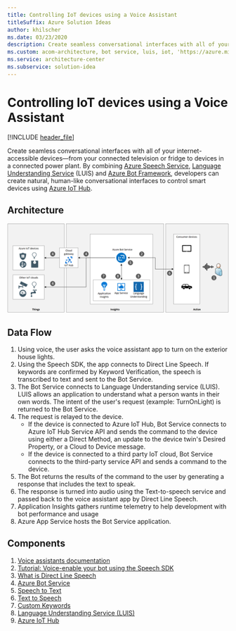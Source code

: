 ```yaml
---
title: Controlling IoT devices using a Voice Assistant
titleSuffix: Azure Solution Ideas
author: khilscher
ms.date: 03/23/2020
description: Create seamless conversational interfaces with all of your internet-accessible devices—from your connected television or fridge to devices in a connected power plant. By combining Azure Speech Service, Language Understanding Service (LUIS) and Azure Bot Framework, developers can create natural, human-like conversational interfaces to control smart devices.
ms.custom: acom-architecture, bot service, luis, iot, 'https://azure.microsoft.com/solutions/architecture/iot-devices/'
ms.service: architecture-center
ms.subservice: solution-idea
---
```

# Controlling IoT devices using a Voice Assistant

[!INCLUDE [header_file](../header.md)]

Create seamless conversational interfaces with all of your internet-accessible devices—from your connected television or fridge to devices in a connected power plant. By combining [Azure Speech Service](https://docs.microsoft.com/azure/cognitive-services/speech-service/overview), [Language Understanding Service](https://docs.microsoft.com/azure/cognitive-services/luis/) (LUIS) and [Azure Bot Framework](https://docs.microsoft.com/azure/bot-service/?view=azure-bot-service-4.0), developers can create natural, human-like conversational interfaces to control smart devices using [Azure IoT Hub](https://azure.microsoft.com/services/iot-hub/).

## Architecture

![Architecture diagram](../media/controlling-iot-devices-using-voice.svg)

## Data Flow

1. Using voice, the user asks the voice assistant app to turn on the exterior house lights.
1. Using the Speech SDK, the app connects to Direct Line Speech. If keywords are confirmed by Keyword Verification, the speech is transcribed to text and sent to the Bot Service.
1. The Bot Service connects to Language Understanding service (LUIS). LUIS allows an application to understand what a person wants in their own words. The intent of the user's request (example: TurnOnLight) is returned to the Bot Service.
1. The request is relayed to the device.
    * If the device is connected to Azure IoT Hub, Bot Service connects to Azure IoT Hub Service API and sends the command to the device using either a Direct Method, an update to the device twin's Desired Property, or a Cloud to Device message.
    * If the device is connected to a third party IoT cloud, Bot Service connects to the third-party service API and sends a command to the device.
1. The Bot returns the results of the command to the user by generating a response that includes the text to speak.
1. The response is turned into audio using the Text-to-speech service and passed back to the voice assistant app by Direct Line Speech.
1. Application Insights gathers runtime telemetry to help development with bot performance and usage
1. Azure App Service hosts the Bot Service application.

## Components

1. [Voice assistants documentation](https://docs.microsoft.com/azure/cognitive-services/speech-service/index-voice-assistants)
1. [Tutorial: Voice-enable your bot using the Speech SDK](https://docs.microsoft.com/azure/cognitive-services/speech-service/tutorial-voice-enable-your-bot-speech-sdk)
1. [What is Direct Line Speech](https://docs.microsoft.com/azure/cognitive-services/speech-service/direct-line-speech)
1. [Azure Bot Service](https://docs.microsoft.com/azure/bot-service/?view=azure-bot-service-4.0)
1. [Speech to Text](https://docs.microsoft.com/azure/cognitive-services/speech-service/speech-to-text)
1. [Text to Speech](https://docs.microsoft.com/azure/cognitive-services/speech-service/text-to-speech)
1. [Custom Keywords](https://docs.microsoft.com/azure/cognitive-services/speech-service/speech-devices-sdk-create-kws)
1. [Language Understanding Service (LUIS)](https://docs.microsoft.com/azure/cognitive-services/luis/)
1. [Azure IoT Hub](https://azure.microsoft.com/services/iot-hub/)
